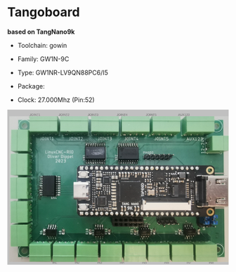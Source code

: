 # Tangoboard
**based on TangNano9k**

* Toolchain: gowin

* Family: GW1N-9C

* Type: GW1NR-LV9QN88PC6/I5

* Package: 

* Clock: 27.000Mhz (Pin:52)

![board.png](board.png)

